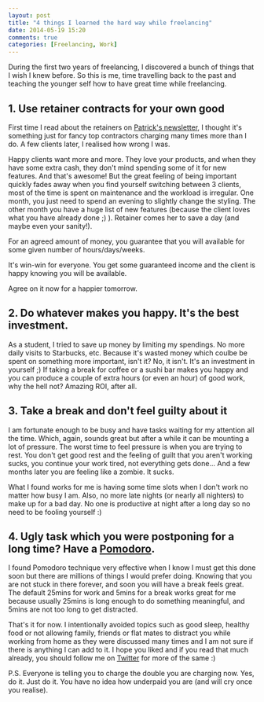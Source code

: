 ```yaml
---
layout: post
title: "4 things I learned the hard way while freelancing"
date: 2014-05-19 15:20
comments: true
categories: [Freelancing, Work]
---
```

During the first two years of freelancing, I discovered a bunch of things that I wish I knew before. So this is me, time travelling back to the past and teaching the younger self how to have great time while freelancing.

## 1. Use retainer contracts for your own good 

First time I read about the retainers on [Patrick's newsletter](https://training.kalzumeus.com/newsletters/archive/services_vs_products), I thought it's something just for fancy top contractors charging many times more than  I do. A few clients later, I realised how wrong I was.

Happy clients want more and more. They love your products, and when they have some extra cash, they don't mind spending some of it for new features. And that's awesome! But the great feeling of being important quickly fades away when you find yourself switching between 3 clients, most of the time is spent on maintenance and the workload is irregular. One month, you just need to spend an evening to slightly change the styling. The other month you have a huge list of new features (because the client loves what you have already done ;) ). Retainer comes her to save a day (and maybe even your sanity!).

For an agreed amount of money, you guarantee that you will available for some given number of hours/days/weeks.

It's win-win for everyone. You get some guaranteed income and the client is happy knowing you will be available.

Agree on it now for a happier tomorrow.

## 2. Do whatever makes you happy. It's the best investment.

As a student, I tried to save up money by limiting my spendings. No more daily visits to Starbucks, etc. Because it's wasted money which coulbe be spent on something more important, isn't it? No, it isn't. It's an investment in yourself ;) If taking a break for coffee or a sushi bar makes you happy and you can produce a couple of extra hours (or even an hour) of good work, why the hell not? Amazing ROI, after all.

## 3. Take a break and don't feel guilty about it

I am fortunate enough to be busy and have tasks waiting for my attention all the time. Which, again, sounds great but after a while it can be mounting a lot of pressure. The worst time to feel pressure is when you are trying to rest. You don't get good rest and the feeling of guilt that you aren't working sucks, you continue your work tired, not everything gets done... And a few months later you are feeling like a zombie. It sucks.

What I found works for me is having some time slots when I don't work no matter how busy I am. Also, no more late nights (or nearly all nighters) to make up for a bad day. No one is productive at night after a long day so no need to be fooling yourself :)

## 4. Ugly task which you were postponing for a long time? Have a [Pomodoro](http://pomodorotechnique.com/).

I found Pomodoro technique very effective when I know I must get this done soon but there are millions of things I would prefer doing. Knowing that you are not stuck in there forever, and soon you will have a break feels great. The default 25mins for work and 5mins for a break works great for me because usually 25mins is long enough to do something meaningful, and 5mins are not too long to get distracted.

That's it for now. I intentionally avoided topics such as good sleep, healthy food or not allowing family, friends or flat mates to distract you while working from home as they were discussed many times and I am not sure if there is anything I can add to it. I hope you liked and if you read that much already, you should follow me on [Twitter](https://twitter.com/gedrap) for more of the same :)

P.S. Everyone is telling you to charge the double you are charging now. Yes, do it. Just do it. You have no idea how underpaid you are (and will cry once you realise).
